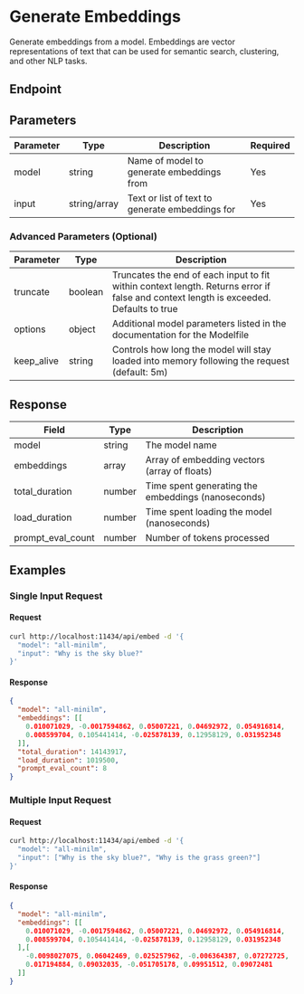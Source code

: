 # Generate Embeddings

Generate embeddings from a model. Embeddings are vector representations of text that can be used for semantic search, clustering, and other NLP tasks.

## Endpoint

## Parameters

| Parameter | Type | Description | Required |
|-----------|------|-------------|----------|
| model | string | Name of model to generate embeddings from | Yes |
| input | string/array | Text or list of text to generate embeddings for | Yes |

### Advanced Parameters (Optional)

| Parameter | Type | Description |
|-----------|------|-------------|
| truncate | boolean | Truncates the end of each input to fit within context length. Returns error if false and context length is exceeded. Defaults to true |
| options | object | Additional model parameters listed in the documentation for the Modelfile |
| keep_alive | string | Controls how long the model will stay loaded into memory following the request (default: 5m) |

## Response

| Field | Type | Description |
|-------|------|-------------|
| model | string | The model name |
| embeddings | array | Array of embedding vectors (array of floats) |
| total_duration | number | Time spent generating the embeddings (nanoseconds) |
| load_duration | number | Time spent loading the model (nanoseconds) |
| prompt_eval_count | number | Number of tokens processed |

## Examples

### Single Input Request

#### Request

```bash
curl http://localhost:11434/api/embed -d '{
  "model": "all-minilm",
  "input": "Why is the sky blue?"
}'
```

#### Response

```json
{
  "model": "all-minilm",
  "embeddings": [[
    0.010071029, -0.0017594862, 0.05007221, 0.04692972, 0.054916814,
    0.008599704, 0.105441414, -0.025878139, 0.12958129, 0.031952348
  ]],
  "total_duration": 14143917,
  "load_duration": 1019500,
  "prompt_eval_count": 8
}
```

### Multiple Input Request

#### Request

```bash
curl http://localhost:11434/api/embed -d '{
  "model": "all-minilm",
  "input": ["Why is the sky blue?", "Why is the grass green?"]
}'
```

#### Response

```json
{
  "model": "all-minilm",
  "embeddings": [[
    0.010071029, -0.0017594862, 0.05007221, 0.04692972, 0.054916814,
    0.008599704, 0.105441414, -0.025878139, 0.12958129, 0.031952348
  ],[
    -0.0098027075, 0.06042469, 0.025257962, -0.006364387, 0.07272725,
    0.017194884, 0.09032035, -0.051705178, 0.09951512, 0.09072481
  ]]
}
```

